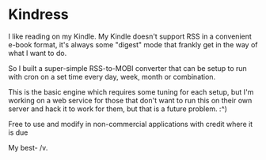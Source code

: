 Kindress 
========

I like reading on my Kindle. My Kindle doesn't support RSS in a convenient
e-book format, it's always some "digest" mode that frankly get in the way of
what I want to do.

So I built a super-simple RSS-to-MOBI converter that can be setup to run with
cron on a set time every day, week, month or combination.

This is the basic engine which requires some tuning for each setup, but I'm
working on a web service for those that don't want to run this on their own
server and hack it to work for them, but that is a future problem. :^)

Free to use and modify in non-commercial applications with credit where it is due

My best- /v.
